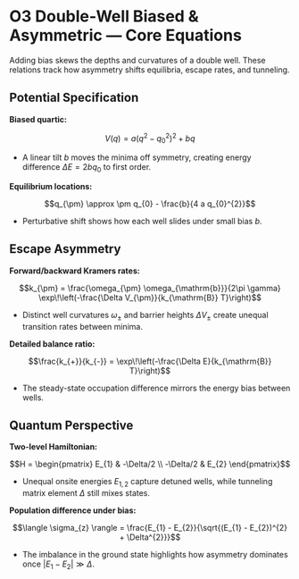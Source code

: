 # O3 Double-Well Biased & Asymmetric — Core Equations

Adding bias skews the depths and curvatures of a double well. These relations track how asymmetry shifts equilibria, escape rates, and tunneling.

## Potential Specification
**Biased quartic:**

$$V(q) = a (q^{2} - q_{0}^{2})^{2} + b q$$

- A linear tilt $b$ moves the minima off symmetry, creating energy difference $\Delta E = 2 b q_{0}$ to first order.

**Equilibrium locations:**

$$q_{\pm} \approx \pm q_{0} - \frac{b}{4 a q_{0}^{2}}$$

- Perturbative shift shows how each well slides under small bias $b$.

## Escape Asymmetry
**Forward/backward Kramers rates:**

$$k_{\pm} = \frac{\omega_{\pm} \omega_{\mathrm{b}}}{2\pi \gamma} \exp\!\left(-\frac{\Delta V_{\pm}}{k_{\mathrm{B}} T}\right)$$

- Distinct well curvatures $\omega_{\pm}$ and barrier heights $\Delta V_{\pm}$ create unequal transition rates between minima.

**Detailed balance ratio:**

$$\frac{k_{+}}{k_{-}} = \exp\!\left(-\frac{\Delta E}{k_{\mathrm{B}} T}\right)$$

- The steady-state occupation difference mirrors the energy bias between wells.

## Quantum Perspective
**Two-level Hamiltonian:**

$$H = \begin{pmatrix} E_{1} & -\Delta/2 \\ -\Delta/2 & E_{2} \end{pmatrix}$$

- Unequal onsite energies $E_{1,2}$ capture detuned wells, while tunneling matrix element $\Delta$ still mixes states.

**Population difference under bias:**

$$\langle \sigma_{z} \rangle = \frac{E_{1} - E_{2}}{\sqrt{(E_{1} - E_{2})^{2} + \Delta^{2}}}$$

- The imbalance in the ground state highlights how asymmetry dominates once $|E_{1} - E_{2}| \gg \Delta$.
